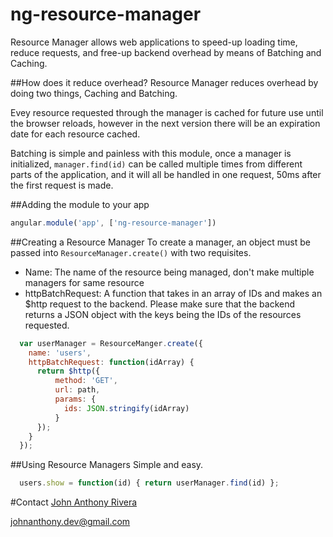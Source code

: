 # ng-resource-manager
Resource Manager allows web applications to speed-up loading time, 
reduce requests, and free-up backend overhead by means of Batching 
and Caching.

##How does it reduce overhead?
Resource Manager reduces overhead by doing two things, Caching and Batching.


Evey resource requested through the manager is cached for future use until 
the browser reloads, however in the next version there will be an expiration 
date for each resource cached.

Batching is simple and painless with this module, once a manager is 
initialized, `manager.find(id)` can be called multiple times from different
parts of the application, and it will all be handled in one request, 50ms 
after the first request is made. 


##Adding the module to your app
```javascript
angular.module('app', ['ng-resource-manager'])
```

##Creating a Resource Manager
To create a manager, an object must be passed into `ResourceManager.create()`
with two requisites.
* Name: The name of the resource being managed, don't make multiple managers for 
same resource
* httpBatchRequest: A function that takes in an array of IDs and makes an 
$http request to the backend. Please make sure that the backend returns a JSON
object with the keys being the IDs of the resources requested.

```javascript
  var userManager = ResourceManger.create({
    name: 'users', 
    httpBatchRequest: function(idArray) {
      return $http({
          method: 'GET',
          url: path,
          params: {
            ids: JSON.stringify(idArray)
          }
      });
    }
  });
```

##Using Resource Managers
Simple and easy.

```javascript
  users.show = function(id) { return userManager.find(id) };
```

#Contact
[John Anthony Rivera](johnanthony-dev.com)

johnanthony.dev@gmail.com
